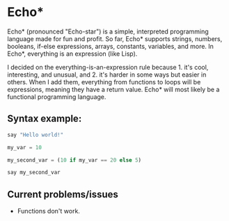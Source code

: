 # Echo*

Echo* (pronounced "Echo-star") is a simple, interpreted programming language made for fun and profit. So far, Echo* supports strings, numbers, booleans, if-else expressions, arrays, constants, variables, and more. In Echo*, everything is an expression (like Lisp).

I decided on the everything-is-an-expression rule because 1. it's cool, interesting, and unusual, and 2. it's harder in some ways but easier in others.
When I add them, everything from functions to loops will be expressions, meaning they have a return value. Echo* will most likely be a functional programming language.

## Syntax example:

```py
say "Hello world!"

my_var = 10

my_second_var = (10 if my_var == 20 else 5)

say my_second_var
```

## Current problems/issues

- Functions don't work.
